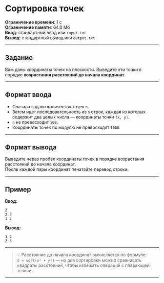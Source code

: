 # Сортировка точек

**Ограничение времени**: 1 с  
**Ограничение памяти**: 64.0 Мб  
**Ввод**: стандартный ввод или `input.txt`  
**Вывод**: стандартный вывод или `output.txt`

---

## Задание

Вам даны координаты точек на плоскости. Выведите эти точки в порядке **возрастания расстояний до начала координат**.

---

## Формат ввода

- Сначала задано количество точек `n`.
- Затем идет последовательность из `n` строк, каждая из которых содержит два целых числа — координаты точки `(x, y)`.
- `n` не превосходит `100`.
- Координаты точек по модулю не превосходят `1000`.

---

## Формат вывода

Выведите через пробел координаты точек в порядке возрастания расстояний до начала координат.  
После каждой пары координат печатайте перевод строки.

---

## Пример

**Ввод:**
```text
2
2 3
1 2
```

**Вывод:**
```text
1 2
2 3
```

---

> 💡 Расстояние до начала координат вычисляется по формуле:  
> `d = sqrt(x² + y²)` — но для сортировки можно сравнивать квадраты расстояний, чтобы избежать операций с плавающей точкой.

---
